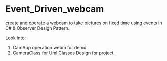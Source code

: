# Event_Driven_webcam
create and operate a webcam to take pictures on fixed time using events in C# & Observer Design Pattern.

Look into:
1. CamApp operation.webm for demo
2. CameraClass for Uml Classes Design for project.

